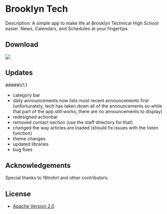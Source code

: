 #  Brooklyn Tech

Description: A simple app to make life at Brooklyn Technical High School easier. News, Calendars, and Schedules at your fingertips.
  <img src=""/>

## Download
<a href="https://play.google.com/store/apps/details?id=com.tod.android.bths" alt="logo" title="Download from Google Play">
  <img src="http://developer.android.com/images/brand/en_app_rgb_wo_60.png">
</a>

## Updates
#####V1.1
- category bar
- daily announcements now lists most recent announcements first
(unfortunately, tech has taken down all of the announcements so while that part of the app still works, there are no announcements to display)
- redesigned actionbar
- removed contact section (use the staff directory for that)
- changed the way articles are loaded (should fix issues with the listen function)
- theme changes
- updated libraries
- bug fixes

## Acknowledgements

Special thanks to 16trohrt and other contributors.

## License

* [Apache Version 2.0](http://www.apache.org/licenses/LICENSE-2.0.html)

